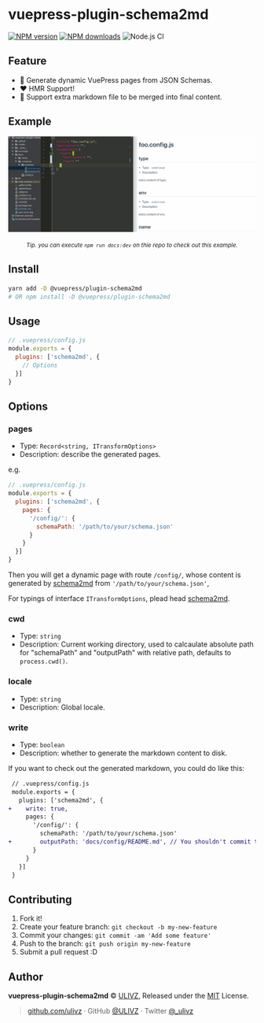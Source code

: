 # vuepress-plugin-schema2md

[![NPM version](https://img.shields.io/npm/v/vuepress-plugin-schema2md.svg?style=flat)](https://npmjs.com/package/vuepress-plugin-schema2md) [![NPM downloads](https://img.shields.io/npm/dm/vuepress-plugin-schema2md.svg?style=flat)](https://npmjs.com/package/vuepress-plugin-schema2md) ![Node.js CI](https://github.com/rich-lab/vuepress-plugin-schema2md/workflows/Node.js%20CI/badge.svg)

## Feature

- 📄 Generate dynamic VuePress pages from JSON Schemas.
- ❤️ HMR Support!
- 🎁 Support extra markdown file to be merged into final content.

## Example

![](./.media/demo.gif)

<p align="center">
  <small><i>Tip. you can execute <code>npm run docs:dev</code> on thie repo to check out this example.</i></small>
</p>


## Install

```bash
yarn add -D @vuepress/plugin-schema2md
# OR npm install -D @vuepress/plugin-schema2md
```

## Usage

```js
// .vuepress/config.js
module.exports = {
  plugins: ['schema2md', {
    // Options
  }]
}
```

## Options

### pages

- Type: `Record<string, ITransformOptions>`
- Description: describe the generated pages.

e.g.

```js
// .vuepress/config.js
module.exports = {
  plugins: ['schema2md', {
    pages: {
      '/config/': {
        schemaPath: '/path/to/your/schema.json'
      }
    }
  }]
}
```

Then you will get a dynamic page with route `/config/`, whose content is generated by [schema2md](https://github.com/rich-lab/schema2md) from `'/path/to/your/schema.json'`, 

For typings of interface `ITransformOptions`, plead head [schema2md](https://github.com/rich-lab/schema2md).

### cwd

- Type: `string`
- Description: Current working directory, used to calcaulate absolute path for "schemaPath" and "outputPath" with relative path, defaults to `process.cwd()`.

### locale

- Type: `string`
- Description: Global locale.

### write

- Type: `boolean`
- Description: whether to generate the markdown content to disk.

If you want to check out the generated markdown, you could do like this:

```diff
 // .vuepress/config.js
 module.exports = {
   plugins: ['schema2md', {
+    write: true,
     pages: {
       '/config/': {
         schemaPath: '/path/to/your/schema.json'
+        outputPath: 'docs/config/README.md', // You shouldn't commit this file.
       }
     }
   }]
 }
```

## Contributing

1. Fork it!
2. Create your feature branch: `git checkout -b my-new-feature`
3. Commit your changes: `git commit -am 'Add some feature'`
4. Push to the branch: `git push origin my-new-feature`
5. Submit a pull request :D


## Author

**vuepress-plugin-schema2md** © [ULIVZ](https://github.com/ulivz), Released under the [MIT](./LICENSE) License.<br>


> [github.com/ulivz](https://github.com/ulivz) · GitHub [@ULIVZ](https://github.com/ulivz) · Twitter [@_ulivz](https://twitter.com/_ulivz)


